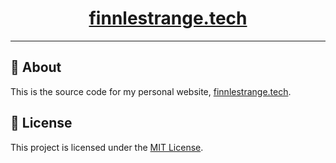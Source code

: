 <h1 align="center"><a href="https://finnlestrange.tech" target="_blank">finnlestrange.tech</a></h1>
<hr />

## 📌 About
This is the source code for my personal website, [finnlestrange.tech](https://finnlestrange.tech).

## 📄 License
This project is licensed under the [MIT License]().